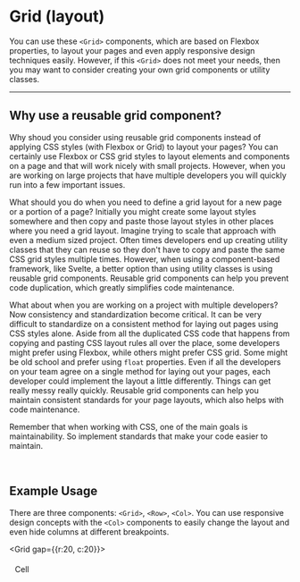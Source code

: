 <script lang="ts">
  import {
    Grid, 
    Row, 
    Col,
    Link, 
    TabsContainer, 
    TabBar, 
    Tab, 
    TabPanel 
  } from "$lib/client/components";
</script>

# Grid (layout)

You can use these `<Grid>` components, which are based on Flexbox properties, to layout your pages and even apply responsive design techniques easily. However, if this `<Grid>` does not meet your needs, then you may want to consider creating your own grid components or utility classes.

---

## Why use a reusable grid component?

Why shoud you consider using reusable grid components instead of applying CSS styles (with Flexbox or Grid) to layout your pages? You can certainly use Flexbox or CSS grid styles to layout elements and components on a page and that will work nicely with small projects. However, when you are working on large projects that have multiple developers you will quickly run into a few important issues.

What should you do when you need to define a grid layout for a new page or a portion of a page? Initially you might create some layout styles somewhere and then copy and paste those layout styles in other places where you need a grid layout. Imagine trying to scale that approach with even a medium sized project. Often times developers end up creating utility classes that they can reuse so they don't have to copy and paste the same CSS grid styles multiple times. However, when using a component-based framework, like Svelte, a better option than using utility classes is using reusable grid components. Reusable grid components can help you prevent code duplication, which greatly simplifies code maintenance.

What about when you are working on a project with multiple developers? Now consistency and standardization become critical. It can be very difficult to standardize on a consistent method for laying out pages using CSS styles alone. Aside from all the duplicated CSS code that happens from copying and pasting CSS layout rules all over the place, some developers might prefer using Flexbox, while others might prefer CSS grid. Some might be old school and prefer using `float` properties. Even if all the developers on your team agree on a single method for laying out your pages, each developer could implement the layout a little differently. Things can get really messy really quickly. Reusable grid components can help you maintain consistent standards for your page layouts, which also helps with code maintenance. 

Remember that when working with CSS, one of the main goals is maintainability. So implement standards that make your code easier to maintain.

<br>

## Example Usage

There are three components: `<Grid>`, `<Row>`, `<Col>`. You can use responsive design concepts with the `<Col>` components to easily change the layout and even hide columns at different breakpoints.

<Grid gap={{r:20, c:20}}>
  <Row>
    <Col xs={12} md={6} xl={2}><div class="cell red">Cell</div></Col>
    <Col xs={0} md={0} xl={6}><div class="cell yellow">Cell (hidden on xs, sm, md, and lg breakpoints)</div></Col>
    <Col xs={12} md={6} xl={2}><div class="cell blue">Cell</div></Col>
    <Col xs={12} md={6} xl={2}><div class="cell green">Cell</div></Col>
  </Row>
  <Row>
    <Col xs={12} md={6} xl={2}><div class="cell red">Cell</div></Col>
    <Col xs={12} md={6} xl={3}><div class="cell yellow">Cell</div></Col>
    <Col xs={0} md={6} xl={5}><div class="cell blue">Cell (hidden on xs and sm breakpoints)</div></Col>
    <Col xs={12} md={6} xl={2}><div class="cell green">Cell</div></Col>
  </Row>
</Grid>

<br>

```svelte
<Grid gap={{r:20, c:20}}>
  <Row>
    <Col xs={12} md={6} xl={2}><div class="cell red">Cell</div></Col>
    <Col xs={0} md={0} xl={6}><div class="cell yellow">Cell (hidden on xs, sm, md, and lg breakpoints)</div></Col>
    <Col xs={12} md={6} xl={2}><div class="cell blue">Cell</div></Col>
    <Col xs={12} md={6} xl={2}><div class="cell green">Cell</div></Col>
  </Row>
  <Row>
    <Col xs={12} md={6} xl={2}><div class="cell red">Cell</div></Col>
    <Col xs={12} md={6} xl={3}><div class="cell yellow">Cell</div></Col>
    <Col xs={0} md={6} xl={5}><div class="cell blue">Cell (hidden on xs and sm breakpoints)</div></Col>
    <Col xs={12} md={6} xl={2}><div class="cell green">Cell</div></Col>
  </Row>
</Grid>
```

Since this `<Grid>` component uses a 12-column layout, that means that for each breakpoint any columns that exceed 12 will wrap to the next row. For example, each of the `xs` values equals `12`, so each `<Col>` will take up the entire row on `xs` screens. Each of the `md` values equals `6`, so each `<Col>` will take up half a row on `md` screens. You can probably do the math for how much space each `<Col>` will take up on `xl` screens and above. You can also resize your screen to see how the columns layout at each of those breakpoints.

Also note that you can hide columns at different breakpoints by passing `0` to the breakpoint. You can show the column again on larger breakpoints by passing a value between `1` and `12` to the larger breakpoint prop. See the explanation under the "Column Breakpoints" heading for more details.

<br>


## 12-column Layout
The Fanny Pack `<Grid>` component uses a 12-column layout. A 12-column layout is more versatile than a 16-column layout because it allows developers to implement page layouts that are evenly split into halves, thirds, quarters or more. 16-column layouts can't evenly split a page into thirds.

<br>

## Column Breakpoints

Fanny Pack UI uses 6 breakpoints:

* `xs`: 0px - 639px (Extra small devices - phones, 600px and smaller)
* `sm`: 640px - 767px (Small devices - portrait tablets and large phones, 601px and larger)
* `md`: 768px - 1023px (Medium devices - landscape tablets, 768px and larger)
* `lg`: 1024px - 1279px (Large devices - laptops, 993px and larger)
* `xl`: 1280px - 1535px (Extra large devices - large laptops and desktops, 1200px and larger)
* `xxl`: 1536px and larger

Just like with any other responsive design system, larger breakpoints will inherit the column values that you set on smaller breakpoints. So, for example, if you only set column values for the `xs` breakpoint, the `xxl` breakpoint will inherit those same column values.

6 breakpoints might seem like a lot to work with, but you don't have to set column values for each breakpoint. One idea you can use is to specify column values for only the `xs`, `md`, and `xl` breakpoints and then allow the other breakpoints to inherit the column values from the breakpoints that are smaller than them (e.g. `sm` will inherit from `xs`, `lg` will inherit from `md`, `xxl` will inherit from `xl`).

Note that the value ranges for each breakpoint can be changed in the `media-queries.css` file.

For reference, here are the viewport sizes of some common devices:

* iPhone 8: 375px wide x 667px high (portrait is `xs` range, landscape is `sm` range)
* iPad (in portrait mode): 768px wide x 1024px high (`md` range)
* iPad Pro (in portrait mode): 1024px wide x 1366px high (`lg` range)
* Macbook Pro 15": 1440px wide x 900px high (`xl` range)

<br>

## `equalColWidths` and `contain`

By default the column widths are auto-calculated based on the size of the content within them. However, you can pass the `equalColWidths` prop to the `<Grid>` component to make the columns equal widths.

If you pass the `contain` prop to a `<Grid>` component, then the `<Grid>` will be centered on the screen and the content within the `<Grid>` will not spread any wider across the screen than the `--lg-min` value from the `media-queries.css` file.

<Grid
  gap={{r:40, c:20}}
  equalColWidths
  contain
>
  <Row>
    <Col><div class="cell red">Cell</div></Col>
    <Col><div class="cell yellow">Cell</div></Col>
    <Col><div class="cell blue">Cell</div></Col>
    <Col>
      <div class="cell green">
        Cell<br>This demonstrates how the <code style="background-color: transparent">equalColWidths</code> prop affects the column widths: The columns will maintain equal width even when one column has more content than the others and  the text will wrap within the column.
      </div>
    </Col>
  </Row>
  <Row>
    <Col><div class="cell red">Cell</div></Col>
    <Col>
      <div class="cell yellow">
        Cell<br><br>This column has more text than the other columns
      </div>
    </Col>
    <Col><div class="cell blue">Cell</div></Col>
    <Col><div class="cell green">Cell</div></Col>
  </Row>
</Grid>

<br>

```svelte
<script lang="ts">
  import { Grid, Row, Col } from "$lib/client/components";
</script>

<Grid
  gap={{r:40, c:20}}
  equalColWidths
  contain
>
  <Row>
    <Col><div class="cell red">Cell</div></Col>
    <Col><div class="cell yellow">Cell</div></Col>
    <Col><div class="cell blue">Cell</div></Col>
    <Col>
      <div class="cell green">
        Cell<br>This demonstrates how the <code>equalColWidths</code> 
        prop affects the column widths: The columns will maintain equal 
        width even when one column has more content than the others and 
        the text will wrap within the column.
      </div>
    </Col>
  </Row>
  <Row>
    <Col><div class="cell red">Cell</div></Col>
    <Col>
      <div class="cell yellow">
        Cell<br><br>This column has more text than the other columns
      </div>
    </Col>
    <Col><div class="cell blue">Cell</div></Col>
    <Col><div class="cell green">Cell</div></Col>
  </Row>
</Grid>

<style>
  .cell {
    height: 100%;
    padding: 5px 10px;
    color: var(--white);

    &.red {
      background-color: var(--dark-red);
    }

    &.yellow {
      background-color: var(--yellow);
      color: var(--text-color);
    }

    &.blue {
      background-color: var(--dark-blue);
    }

    &.green {
      background-color: var(--dark-green);
    }
  }
</style>
```

<br>

## Offset columns

You can move columns up to 11 columns to the right by passing empty `<Col>` components along with breakpoint props that take up the amount of space you want to offset. Then you can simply pass `<Col>` components that have content.

<div class="grid-wrapper">
  <Grid gap={{r:5, c:5}}>
    <Row>
      <Col xs={2}></Col>
      <Col xs={2}></Col>
      <Col xs={2}></Col>
      <Col xs={2}></Col>
      <Col xs={2}></Col>
      <Col xs={2}><div class="cell blue">Cell</div></Col>
    </Row>
    <Row>
      <Col xs={2}></Col>
      <Col xs={2}></Col>
      <Col xs={2}></Col>
      <Col xs={2}></Col>
      <Col xs={2}><div class="cell blue">Cell</div></Col>
      <Col xs={2}><div class="cell blue">Cell</div></Col>
    </Row>
    <Row>
      <Col xs={2}></Col>
      <Col xs={2}></Col>
      <Col xs={2}></Col>
      <Col xs={2}><div class="cell blue">Cell</div></Col>
      <Col xs={2}><div class="cell blue">Cell</div></Col>
      <Col xs={2}><div class="cell blue">Cell</div></Col>
    </Row>
    <Row>
      <Col xs={3}><div class="cell blue">Cell</div></Col>
      <Col xs={3}><div class="cell blue">Cell</div></Col>
      <Col xs={3}><div class="cell blue">Cell</div></Col>
      <Col xs={3}><div class="cell blue">Cell</div></Col>
    </Row>
  </Grid>
</div>

<br>

```svelte
<div class="grid-wrapper">
  <Grid gap={{r:5, c:5}}>
    <Row>
      <Col xs={2}></Col>
      <Col xs={2}></Col>
      <Col xs={2}></Col>
      <Col xs={2}></Col>
      <Col xs={2}></Col>
      <Col xs={2}><div class="cell blue">Cell</div></Col>
    </Row>
    <Row>
      <Col xs={2}></Col>
      <Col xs={2}></Col>
      <Col xs={2}></Col>
      <Col xs={2}></Col>
      <Col xs={2}><div class="cell blue">Cell</div></Col>
      <Col xs={2}><div class="cell blue">Cell</div></Col>
    </Row>
    <Row>
      <Col xs={2}></Col>
      <Col xs={2}></Col>
      <Col xs={2}></Col>
      <Col xs={2}><div class="cell blue">Cell</div></Col>
      <Col xs={2}><div class="cell blue">Cell</div></Col>
      <Col xs={2}><div class="cell blue">Cell</div></Col>
    </Row>
    <Row>
      <Col xs={3}><div class="cell blue">Cell</div></Col>
      <Col xs={3}><div class="cell blue">Cell</div></Col>
      <Col xs={3}><div class="cell blue">Cell</div></Col>
      <Col xs={3}><div class="cell blue">Cell</div></Col>
    </Row>
  </Grid>
</div>
```

<br>

## Thoughts on CSS grid-based layout components

 CSS grid properties can be really helpful for complex layouts. However, trying to create reusable components based on CSS grid (e.g. `display: grid`) might not make a lot of sense because the CSS grid properties are already pretty easy to use. On the other hand, trying to create reusable components that are general and flexible enough to take multiple CSS grid properties as props can get a bit complicated. It might make more sense to create utility classes based on CSS grid, but reusable layout components could also work if those components can be created for specific layout needs.

<br>

## Props

<TabsContainer>
  <TabBar>
    <Tab>Grid</Tab>
    <Tab>Col</Tab>
  </TabBar>

  <TabPanel>
    <h2>Grid</h2>

    <!-- See the comment in the Tabs component props for an explanation of these empty divs. -->
    <div></div>

    | Prop name | Type | Possible values | Default value | Description |
    | --------- | ---- | --------------- | ------------- | ----------- |
    | `gap` | `{ r: number, c: number }` | Any number can be used for `r` and `c` | `{ r: 0, c: 0 }` | Similar to the `gap` property in CSS grids, this will provide space between the rows (`r`) and columns (`c`) of the grid. The number(s) that are passed to this prop represent the number of pixels between the rows and/or columns in the grid. |
    | `equalColWidths` | `boolean` | `true`, `false` | `false` | If you do not set any column breakpoint values, then the widths of each column will be auto-calculated based on the content in each column. However, if you want the column widths to be equal, then you can pass the `equalColWidths` prop to the `<Grid>` component. NOTE: The column breakpoint values will override the `equalColWidths` prop if both are set. |
    | `contain` | `boolean` | `true`, `false` | `false` | If you pass the `contain` prop to a `<Grid>` component, then the `<Grid>` will be centered on the screen and the content within the `<Grid>` will not spread any wider across the screen than the `--lg-min` value from the `media-queries.css` file. |
  </TabPanel>

  <TabPanel>
    <h2>Col</h2>

    <div></div>

    | Prop name | Type | Possible values | Default value | Description |
    | --------- | ---- | --------------- | ------------- | ----------- |
    | `xs`, `sm`, `md`, `lg`, `xl`, `xxl` | `number` | Any number | `undefined` | Each of these props represents a breakpoint. You can specify the width of each `<Col>` component for the `xs`, `sm`, `md`, `lg`, `xl`, and/or `xxl` breakpoints. Values can be from `1` to `12`.<br><br>This `<Grid>` component uses a 12-column layout. That means that for each breakpoint any columns that exceed 12 will wrap to the next row. See the "Responsive Grid" section above for an explanation and an example of how this works. |
  </TabPanel>
</TabsContainer>

<br>

## Additional Notes

* This Grid borrows ideas from <Link href="https://www.w3schools.com/w3css/w3css_grid.asp" target="_blank">W3Schools' responsive grid</Link> and the <Link href="https://carbon-components-svelte.onrender.com/components/Grid" target="_blank">Carbon Components Svelte Grid</Link>.
* This article was also used as inspiration for creating a grid component system in the first place: <Link href="https://codyhouse.co/blog/post/css-grid-layout-vs-framework-grid" target="_blank">Why CSS Grid Layout doesn't replace the framework's grid</Link>


<style>
  .grid-wrapper {
    border: var(--border);
  }

  .cell {
    height: 100%;
    padding: 5px 10px;
    color: var(--white);

    &.red {
      background-color: var(--dark-red);
    }

    &.yellow {
      background-color: var(--yellow);
      color: var(--text-color);
    }

    &.blue {
      background-color: var(--dark-blue);
    }

    &.green {
      background-color: var(--dark-green);
    }
  }
</style>
